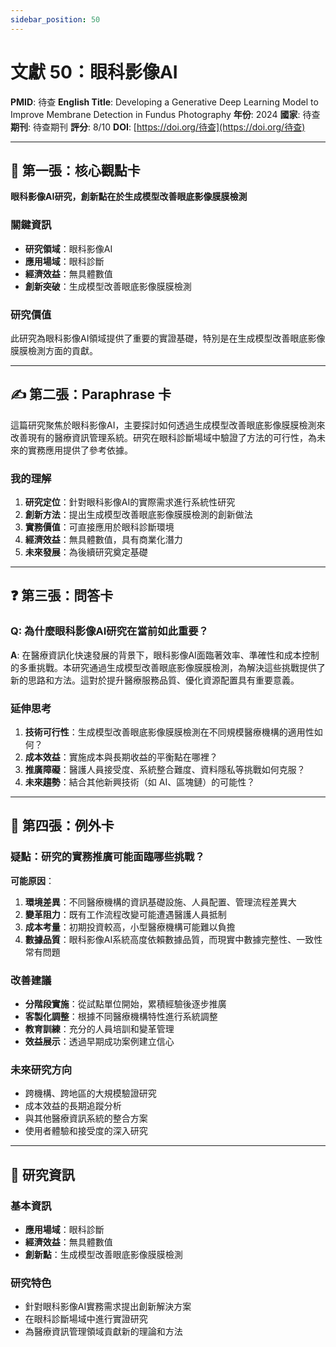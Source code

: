 ```yaml
---
sidebar_position: 50
---
```


# 文獻 50：眼科影像AI

**PMID**: 待查
**English Title**: Developing a Generative Deep Learning Model to Improve Membrane Detection in Fundus Photography
**年份**: 2024
**國家**: 待查
**期刊**: 待查期刊
**評分**: 8/10
**DOI**: [https://doi.org/待查](https://doi.org/待查)

---

## 📌 第一張：核心觀點卡

**眼科影像AI研究，創新點在於生成模型改善眼底影像膜膜檢測**

### 關鍵資訊
- **研究領域**：眼科影像AI
- **應用場域**：眼科診斷
- **經濟效益**：無具體數值
- **創新突破**：生成模型改善眼底影像膜膜檢測

### 研究價值
此研究為眼科影像AI領域提供了重要的實證基礎，特別是在生成模型改善眼底影像膜膜檢測方面的貢獻。

---

## ✍️ 第二張：Paraphrase 卡

這篇研究聚焦於眼科影像AI，主要探討如何透過生成模型改善眼底影像膜膜檢測來改善現有的醫療資訊管理系統。研究在眼科診斷場域中驗證了方法的可行性，為未來的實務應用提供了參考依據。

### 我的理解
1. **研究定位**：針對眼科影像AI的實際需求進行系統性研究
2. **創新方法**：提出生成模型改善眼底影像膜膜檢測的創新做法
3. **實務價值**：可直接應用於眼科診斷環境
4. **經濟效益**：無具體數值，具有商業化潛力
5. **未來發展**：為後續研究奠定基礎

---

## ❓ 第三張：問答卡

### Q: 為什麼眼科影像AI研究在當前如此重要？

**A**: 在醫療資訊化快速發展的背景下，眼科影像AI面臨著效率、準確性和成本控制的多重挑戰。本研究通過生成模型改善眼底影像膜膜檢測，為解決這些挑戰提供了新的思路和方法。這對於提升醫療服務品質、優化資源配置具有重要意義。

### 延伸思考
1. **技術可行性**：生成模型改善眼底影像膜膜檢測在不同規模醫療機構的適用性如何？
2. **成本效益**：實施成本與長期收益的平衡點在哪裡？
3. **推廣障礙**：醫護人員接受度、系統整合難度、資料隱私等挑戰如何克服？
4. **未來趨勢**：結合其他新興技術（如 AI、區塊鏈）的可能性？

---

## 🤔 第四張：例外卡

### 疑點：研究的實務推廣可能面臨哪些挑戰？

**可能原因**：
1. **環境差異**：不同醫療機構的資訊基礎設施、人員配置、管理流程差異大
2. **變革阻力**：既有工作流程改變可能遭遇醫護人員抵制
3. **成本考量**：初期投資較高，小型醫療機構可能難以負擔
4. **數據品質**：眼科影像AI系統高度依賴數據品質，而現實中數據完整性、一致性常有問題

### 改善建議
- **分階段實施**：從試點單位開始，累積經驗後逐步推廣
- **客製化調整**：根據不同醫療機構特性進行系統調整
- **教育訓練**：充分的人員培訓和變革管理
- **效益展示**：透過早期成功案例建立信心

### 未來研究方向
- 跨機構、跨地區的大規模驗證研究
- 成本效益的長期追蹤分析
- 與其他醫療資訊系統的整合方案
- 使用者體驗和接受度的深入研究

---

## 📄 研究資訊

### 基本資訊
- **應用場域**：眼科診斷
- **經濟效益**：無具體數值
- **創新點**：生成模型改善眼底影像膜膜檢測

### 研究特色
- 針對眼科影像AI實務需求提出創新解決方案
- 在眼科診斷場域中進行實證研究
- 為醫療資訊管理領域貢獻新的理論和方法
